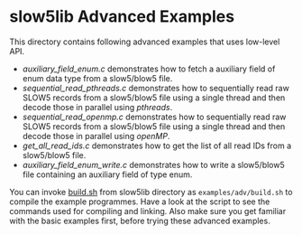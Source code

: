 # slow5lib Advanced Examples

This directory contains following advanced examples that uses low-level API.
- *auxiliary_field_enum.c* demonstrates how to fetch a auxiliary field of enum data type from a slow5/blow5 file.
- *sequential_read_pthreads.c* demonstrates how to sequentially read raw SLOW5 records from a slow5/blow5 file using a single thread and then decode those in parallel using *pthreads*.
- *sequential_read_openmp.c* demonstrates how to sequentially read raw SLOW5 records from a slow5/blow5 file using a single thread and then decode those in parallel using *openMP*.
- *get_all_read_ids.c* demonstrates how to get the list of all read IDs from a slow5/blow5 file.
- *auxiliary_field_enum_write.c* demonstrates how to write a slow5/blow5 file containing an auxiliary field of type enum.

You can invoke [build.sh](build.sh) from slow5lib directory as `examples/adv/build.sh` to compile the example programmes. Have a look at the script to see the commands used for compiling and linking. Also make sure you get familiar with the basic examples first, before trying these advanced examples.

